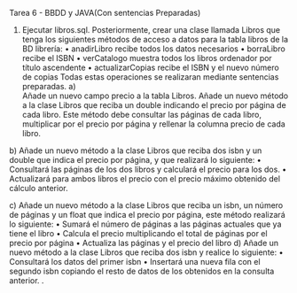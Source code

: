 Tarea 6 - BBDD y JAVA(Con sentencias Preparadas)
1.	Ejecutar libros.sql. Posteriormente, crear una clase llamada Libros que tenga los siguientes métodos de acceso a datos para la tabla libros de la BD librería:
•	anadirLibro recibe todos los datos necesarios
•	borraLibro recibe el ISBN
•	verCatalogo muestra todos los libros ordenador por título ascendente
•	actualizarCopias recibe el ISBN y el nuevo número de copias Todas estas operaciones se realizaran mediante sentencias preparadas.
a)	
Añade un nuevo campo precio a la tabla Libros.
Añade un nuevo método a la clase Libros que reciba un double
indicando el precio por página de cada libro. 
Este método debe consultar las páginas de cada libro, 
multiplicar por el precio por página y rellenar la columna
precio de cada libro.



b)	Añade un nuevo método a la clase Libros que reciba dos isbn y un double que indica el precio por página, y que realizará lo siguiente:
•	Consultará las páginas de los dos libros y calculará el precio para los dos.
•	Actualizará para ambos libros el precio con el precio máximo obtenido del cálculo anterior.
 
c)	Añade un nuevo método a la clase Libros que reciba un isbn, un número de páginas y un float que indica el precio por página, este método realizará lo siguiente:
•	Sumará el número de páginas a las páginas actuales que ya tiene el libro
•	Calcula el precio multiplicando el total de páginas por el precio por página
•	Actualiza las páginas y el precio del libro
d)	Añade un nuevo método a la clase Libros que reciba dos isbn y realice lo siguiente:
•	Consultará los datos del primer isbn
•	Insertará una nueva fila con el segundo isbn copiando el resto de datos de los obtenidos en la consulta anterior.
.
